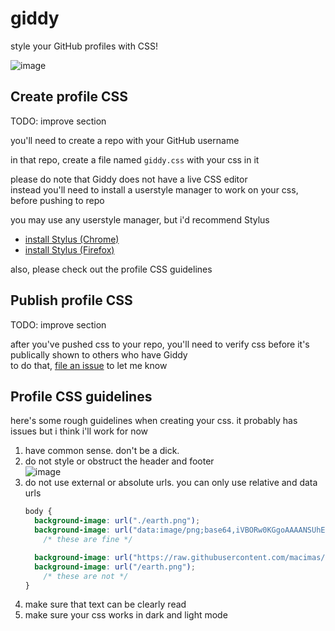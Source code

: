 # giddy
style your GitHub profiles with CSS!

![image](https://github.com/user-attachments/assets/49903264-f173-43d8-8ab6-56536f4e8b92)


## Create profile CSS
TODO: improve section

you'll need to create a repo with your GitHub username

in that repo, create a file named `giddy.css` with your css in it

please do note that Giddy does not have a live CSS editor<br>
instead you'll need to install a userstyle manager to work on your css, before pushing to repo

you may use any userstyle manager, but i'd recommend Stylus
  - [install Stylus (Chrome)](https://chromewebstore.google.com/detail/stylus/clngdbkpkpeebahjckkjfobafhncgmne)
  - [install Stylus (Firefox)](https://addons.mozilla.org/firefox/addon/styl-us/)

also, please check out the profile CSS guidelines


## Publish profile CSS
TODO: improve section

after you've pushed css to your repo, you'll need to verify css before it's publically shown to others who have Giddy<br>
to do that, [file an issue](https://github.com/macimas/giddy/issues) to let me know


## Profile CSS guidelines
here's some rough guidelines when creating your css. it probably has issues but i think i'll work for now

1. have common sense. don't be a dick.
2. do not style or obstruct the header and footer<br>
   ![image](https://github.com/user-attachments/assets/2bf7b90c-2b8b-422b-b43a-0638e2c8b27b)
3. do not use external or absolute urls. you can only use relative and data urls<br>
    ```css
    body {
      background-image: url("./earth.png");
      background-image: url("data:image/png;base64,iVBORw0KGgoAAAANSUhEUgAAADg...");
        /* these are fine */
    
      background-image: url("https://raw.githubusercontent.com/macimas/macimas/master/earth.png");
      background-image: url("/earth.png");
        /* these are not */
    }
    ```
4. make sure that text can be clearly read
5. make sure your css works in dark and light mode
